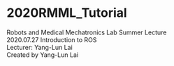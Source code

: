 # 2020RMML_Tutorial
Robots and Medical Mechatronics Lab Summer Lecture <br>
2020.07.27 Introduction to ROS <br>
Lecturer: Yang-Lun Lai <br>
Created by Yang-Lun Lai

